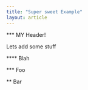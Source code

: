 ```yaml
---
title: "Super sweet Example"
layout: article
---
```


*** MY Header!

Lets add some stuff

**** Blah

*** Foo

** Bar
